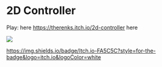 # 2D Controller

 Play: here <https://therenks.itch.io/2d-controller> here
 <div> 
  <a href="https://www.youtube.com/channel/UC_-uuuZbY0AAt9CViNzvc-Q" target="_blank"><img src="https://img.shields.io/badge/YouTube-FF0000?style=for-the-badge&logo=youtube&logoColor=white" target="_blank"></a>
 
  https://img.shields.io/badge/Itch.io-FA5C5C?style=for-the-badge&logo=itch.io&logoColor=white
